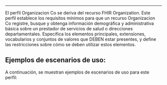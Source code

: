 <!-- En seccion se describe como se utilizará el recurso _Organization_ a la hora de referenciar dentro de 
En el modelo se utiliza este recurso tanto para representar una Región, como el prestador de Salud donde se realiza la atención.

1. Región

El catálogo de regiones, se identifica como id que 

2. Prestador de Servicio de Salud. -->


---------------------
El perfil Organizacion Co se deriva del recurso FHIR Organization. Este perfil establece los requisitos mínimos para que un recurso Organizacion Co registre, busque y obtenga información demográfica y administrativa básica sobre un prestador de servicios de salud o direcciones departamentales. Especifica los elementos principales, extensiones, vocabularios y conjuntos de valores que DEBEN estar presentes, y define las restricciones sobre cómo se deben utilizar estos elementos.

## Ejemplos de escenarios de uso:
A continuación, se muestran ejemplos de escenarios de uso para este perfil:

